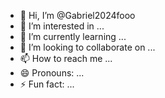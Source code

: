 - 👋 Hi, I’m @Gabriel2024fooo
- 👀 I’m interested in ...
- 🌱 I’m currently learning ...
- 💞️ I’m looking to collaborate on ...
- 📫 How to reach me ...
- 😄 Pronouns: ...
- ⚡ Fun fact: ...

<!---
Gabriel2024fooo/Gabriel2024fooo is a ✨ special ✨ repository because its `README.md` (this file) appears on your GitHub profile.
You can click the Preview link to take a look at your changes.
--->
